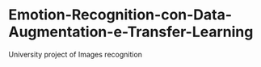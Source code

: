# Emotion-Recognition-con-Data-Augmentation-e-Transfer-Learning
University project of Images recognition 
